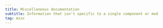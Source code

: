 ```yaml
---
title: Miscellaneous documentation
subtitle: Information that isn't specific to a single component or mod.
tag: misc
---
```

